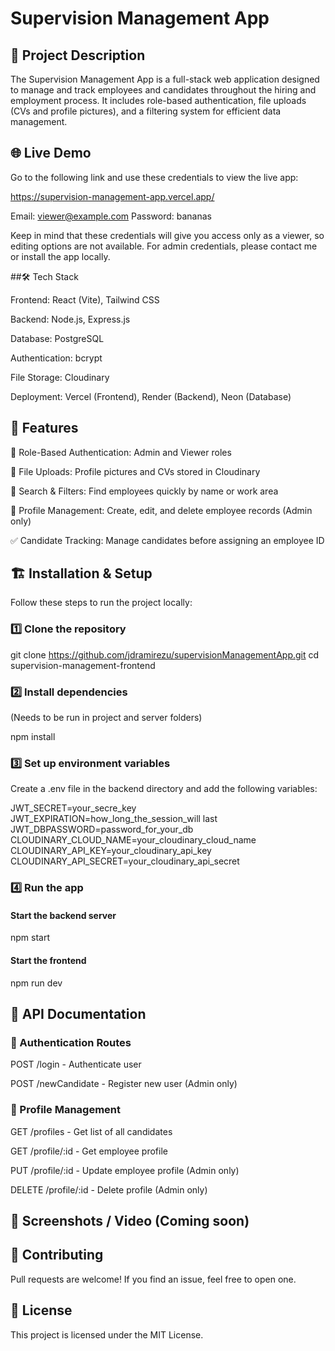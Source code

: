 # Supervision Management App

## 📌 Project Description

The Supervision Management App is a full-stack web application designed to manage and track employees and candidates throughout the hiring and employment process. It includes role-based authentication, file uploads (CVs and profile pictures), and a filtering system for efficient data management.

## 🌐 Live Demo

Go to the following link and use these credentials to view the live app:

https://supervision-management-app.vercel.app/

Email: viewer@example.com
Password: bananas

Keep in mind that these credentials will give you access only as a viewer, so editing options are not available. For admin credentials, please contact me or install the app locally.

##🛠 Tech Stack

Frontend: React (Vite), Tailwind CSS

Backend: Node.js, Express.js

Database: PostgreSQL

Authentication: bcrypt

File Storage: Cloudinary

Deployment: Vercel (Frontend), Render (Backend), Neon (Database)

## 🚀 Features

🏢 Role-Based Authentication: Admin and Viewer roles

📄 File Uploads: Profile pictures and CVs stored in Cloudinary

🔎 Search & Filters: Find employees quickly by name or work area

📝 Profile Management: Create, edit, and delete employee records (Admin only)

✅ Candidate Tracking: Manage candidates before assigning an employee ID

## 🏗 Installation & Setup

Follow these steps to run the project locally:

### 1️⃣ Clone the repository

git clone https://github.com/jdramirezu/supervisionManagementApp.git
cd supervision-management-frontend

### 2️⃣ Install dependencies
(Needs to be run in project and server folders)

npm install

### 3️⃣ Set up environment variables

Create a .env file in the backend directory and add the following variables:

JWT_SECRET=your_secre_key
JWT_EXPIRATION=how_long_the_session_will last
JWT_DBPASSWORD=password_for_your_db
CLOUDINARY_CLOUD_NAME=your_cloudinary_cloud_name
CLOUDINARY_API_KEY=your_cloudinary_api_key
CLOUDINARY_API_SECRET=your_cloudinary_api_secret

### 4️⃣ Run the app

#### Start the backend server
npm start

#### Start the frontend
npm run dev

## 📡 API Documentation

### 🔹 Authentication Routes

POST /login - Authenticate user

POST /newCandidate - Register new user (Admin only)

### 🔹 Profile Management

GET /profiles - Get list of all candidates

GET /profile/:id - Get employee profile

PUT /profile/:id - Update employee profile (Admin only)

DELETE /profile/:id - Delete profile (Admin only)

## 📸 Screenshots / Video (Coming soon)



## 🤝 Contributing

Pull requests are welcome! If you find an issue, feel free to open one.

## 📜 License

This project is licensed under the MIT License.
